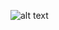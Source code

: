 ![alt text](https://media.discordapp.net/attachments/932694091156815882/942445192743616562/flourapigradient.png?width=300&height=300)
